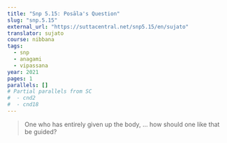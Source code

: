 ```yaml
---
title: "Snp 5.15: Posāla's Question"
slug: "snp.5.15"
external_url: "https://suttacentral.net/snp5.15/en/sujato"
translator: sujato
course: nibbana
tags:
  - snp
  - anagami
  - vipassana
year: 2021
pages: 1
parallels: []
# Partial parallels from SC
#  - cnd2
#  - cnd18
---
```


> One who has entirely given up the body, ...
how should one like that be guided?

